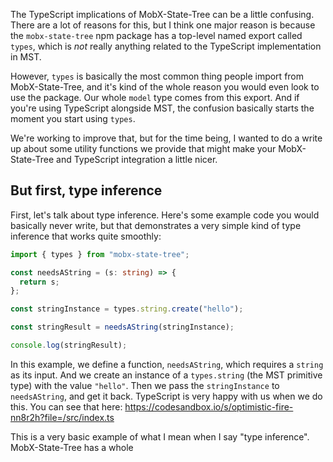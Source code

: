 The TypeScript implications of MobX-State-Tree can be a little confusing. There are a lot of reasons for this, but I think one major reason is because the `mobx-state-tree` npm package has a top-level named export called `types`, which is _not_ really anything related to the TypeScript implementation in MST.

However, `types` is basically the most common thing people import from MobX-State-Tree, and it's kind of the whole reason you would even look to use the package. Our whole `model` type comes from this export. And if you're using TypeScript alongside MST, the confusion basically starts the moment you start using `types`.

We're working to improve that, but for the time being, I wanted to do a write up about some utility functions we provide that might make your MobX-State-Tree and TypeScript integration a little nicer.

## But first, type inference

First, let's talk about type inference. Here's some example code you would basically never write, but that demonstrates a very simple kind of type inference that works quite smoothly:

```ts
import { types } from "mobx-state-tree";

const needsAString = (s: string) => {
  return s;
};

const stringInstance = types.string.create("hello");

const stringResult = needsAString(stringInstance);

console.log(stringResult);
```

In this example, we define a function, `needsAString`, which requires a `string` as its input. And we create an instance of a `types.string` (the MST primitive type) with the value `"hello"`. Then we pass the `stringInstance` to `needsAString`, and get it back. TypeScript is very happy with us when we do this. You can see that here: https://codesandbox.io/s/optimistic-fire-nn8r2h?file=/src/index.ts

This is a very basic example of what I mean when I say "type inference". MobX-State-Tree has a whole
